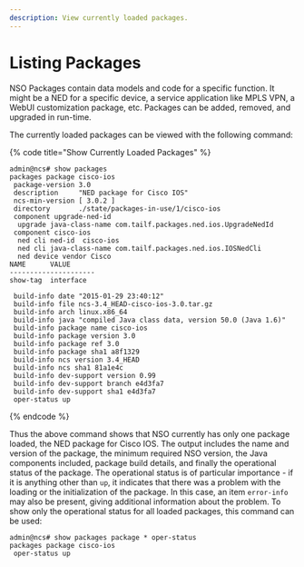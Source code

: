 ```yaml
---
description: View currently loaded packages.
---
```


# Listing Packages

NSO Packages contain data models and code for a specific function. It might be a NED for a specific device, a service application like MPLS VPN, a WebUI customization package, etc. Packages can be added, removed, and upgraded in run-time.

The currently loaded packages can be viewed with the following command:

{% code title="Show Currently Loaded Packages" %}
```cli
admin@ncs# show packages
packages package cisco-ios
 package-version 3.0
 description     "NED package for Cisco IOS"
 ncs-min-version [ 3.0.2 ]
 directory       ./state/packages-in-use/1/cisco-ios
 component upgrade-ned-id
  upgrade java-class-name com.tailf.packages.ned.ios.UpgradeNedId
 component cisco-ios
  ned cli ned-id  cisco-ios
  ned cli java-class-name com.tailf.packages.ned.ios.IOSNedCli
  ned device vendor Cisco
NAME      VALUE
---------------------
show-tag  interface

 build-info date "2015-01-29 23:40:12"
 build-info file ncs-3.4_HEAD-cisco-ios-3.0.tar.gz
 build-info arch linux.x86_64
 build-info java "compiled Java class data, version 50.0 (Java 1.6)"
 build-info package name cisco-ios
 build-info package version 3.0
 build-info package ref 3.0
 build-info package sha1 a8f1329
 build-info ncs version 3.4_HEAD
 build-info ncs sha1 81a1e4c
 build-info dev-support version 0.99
 build-info dev-support branch e4d3fa7
 build-info dev-support sha1 e4d3fa7
 oper-status up
```
{% endcode %}

Thus the above command shows that NSO currently has only one package loaded, the NED package for Cisco IOS. The output includes the name and version of the package, the minimum required NSO version, the Java components included, package build details, and finally the operational status of the package. The operational status is of particular importance - if it is anything other than `up`, it indicates that there was a problem with the loading or the initialization of the package. In this case, an item `error-info` may also be present, giving additional information about the problem. To show only the operational status for all loaded packages, this command can be used:

```cli
admin@ncs# show packages package * oper-status
packages package cisco-ios
 oper-status up
```
